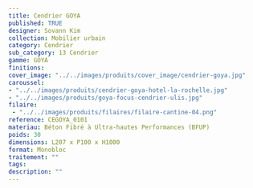 ```yaml
---
title: Cendrier GOYA 
published: TRUE
designer: Sovann Kim
collection: Mobilier urbain
category: Cendrier
sub_category: 13 Cendrier
gamme: GOYA 
finitions: 
cover_image: "../../images/produits/cover_image/cendrier-goya.jpg"
caroussel: 
- "../../images/produits/cendrier-goya-hotel-la-rochelle.jpg"
- "../../images/produits/goya-focus-cendrier-ulis.jpg"
filaire: 
 - "../../images/produits/filaires/filaire-cantine-04.png"
reference: CEGOYA_0101
materiau: Béton Fibré à Ultra-hautes Performances (BFUP)
poids: 30
dimensions: L207 x P100 x H1000 
format: Monobloc
traitement: ""
tags: 
description: ""
---
```

